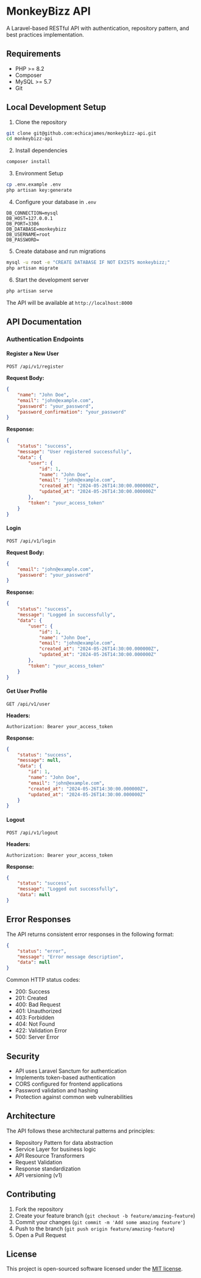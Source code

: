 # MonkeyBizz API

A Laravel-based RESTful API with authentication, repository pattern, and best practices implementation.

## Requirements

- PHP >= 8.2
- Composer
- MySQL >= 5.7
- Git

## Local Development Setup

1. Clone the repository
```bash
git clone git@github.com:echicajames/monkeybizz-api.git
cd monkeybizz-api
```

2. Install dependencies
```bash
composer install
```

3. Environment Setup
```bash
cp .env.example .env
php artisan key:generate
```

4. Configure your database in `.env`
```
DB_CONNECTION=mysql
DB_HOST=127.0.0.1
DB_PORT=3306
DB_DATABASE=monkeybizz
DB_USERNAME=root
DB_PASSWORD=
```

5. Create database and run migrations
```bash
mysql -u root -e "CREATE DATABASE IF NOT EXISTS monkeybizz;"
php artisan migrate
```

6. Start the development server
```bash
php artisan serve
```

The API will be available at `http://localhost:8000`

## API Documentation

### Authentication Endpoints

#### Register a New User
```http
POST /api/v1/register
```

**Request Body:**
```json
{
    "name": "John Doe",
    "email": "john@example.com",
    "password": "your_password",
    "password_confirmation": "your_password"
}
```

**Response:**
```json
{
    "status": "success",
    "message": "User registered successfully",
    "data": {
        "user": {
            "id": 1,
            "name": "John Doe",
            "email": "john@example.com",
            "created_at": "2024-05-26T14:30:00.000000Z",
            "updated_at": "2024-05-26T14:30:00.000000Z"
        },
        "token": "your_access_token"
    }
}
```

#### Login
```http
POST /api/v1/login
```

**Request Body:**
```json
{
    "email": "john@example.com",
    "password": "your_password"
}
```

**Response:**
```json
{
    "status": "success",
    "message": "Logged in successfully",
    "data": {
        "user": {
            "id": 1,
            "name": "John Doe",
            "email": "john@example.com",
            "created_at": "2024-05-26T14:30:00.000000Z",
            "updated_at": "2024-05-26T14:30:00.000000Z"
        },
        "token": "your_access_token"
    }
}
```

#### Get User Profile
```http
GET /api/v1/user
```

**Headers:**
```
Authorization: Bearer your_access_token
```

**Response:**
```json
{
    "status": "success",
    "message": null,
    "data": {
        "id": 1,
        "name": "John Doe",
        "email": "john@example.com",
        "created_at": "2024-05-26T14:30:00.000000Z",
        "updated_at": "2024-05-26T14:30:00.000000Z"
    }
}
```

#### Logout
```http
POST /api/v1/logout
```

**Headers:**
```
Authorization: Bearer your_access_token
```

**Response:**
```json
{
    "status": "success",
    "message": "Logged out successfully",
    "data": null
}
```

## Error Responses

The API returns consistent error responses in the following format:

```json
{
    "status": "error",
    "message": "Error message description",
    "data": null
}
```

Common HTTP status codes:
- 200: Success
- 201: Created
- 400: Bad Request
- 401: Unauthorized
- 403: Forbidden
- 404: Not Found
- 422: Validation Error
- 500: Server Error

## Security

- API uses Laravel Sanctum for authentication
- Implements token-based authentication
- CORS configured for frontend applications
- Password validation and hashing
- Protection against common web vulnerabilities

## Architecture

The API follows these architectural patterns and principles:
- Repository Pattern for data abstraction
- Service Layer for business logic
- API Resource Transformers
- Request Validation
- Response standardization
- API versioning (v1)

## Contributing

1. Fork the repository
2. Create your feature branch (`git checkout -b feature/amazing-feature`)
3. Commit your changes (`git commit -m 'Add some amazing feature'`)
4. Push to the branch (`git push origin feature/amazing-feature`)
5. Open a Pull Request

## License

This project is open-sourced software licensed under the [MIT license](https://opensource.org/licenses/MIT).
